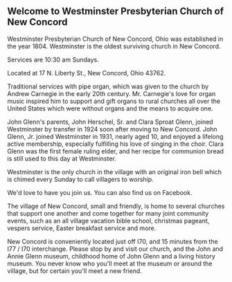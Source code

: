 ---
---
## Welcome to Westminster Presbyterian Church of New Concord

Westminster Presbyterian Church of New Concord, Ohio was established in the year 1804.  Westminster is the oldest surviving church in New Concord.  

Services are 10:30 am Sundays.  

Located at 17 N. Liberty St., New Concord, Ohio  43762.

Traditional services with pipe organ, which was given to the church by Andrew Carnegie in the early 20th century.  Mr. Carnegie's love for organ music inspired him to support and gift organs to rural churches all over the United States which were without organs and the means to acquire one.

John Glenn's parents, John Herschel, Sr. and Clara Sproat Glenn, joined Westminster by transfer in 1924 soon after moving to New Concord.  John Glenn, Jr. joined Westminster in 1931, nearly aged 10, and enjoyed a lifelong active membership, especially fulfilling his love of singing in the choir.  Clara Glenn was the first female ruling elder, and her recipe for communion bread is still used to this day at Westminster.  

Westminster is the only church in the village with an original iron bell which is chimed every Sunday to call villagers to worship.

We'd love to have you join us.  You can also find us on Facebook.

The village of New Concord, small and friendly, is home to several churches that support one another and come together for many joint community events, such as an all village vacation bible school, christmas pageant, vespers service, Easter breakfast service and more. 

New Concord is conveniently located just off I70, and 15 minutes from the I77 / I70 interchange.  Please stop by and visit our church, and the John and Annie Glenn museum, childhood home of John Glenn and a living history museum.  You never know who you'll meet at the museum or around the village, but for certain you'll meet a new friend.

